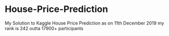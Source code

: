 # House-Price-Prediction

My Solution to Kaggle House Price Prediction as on 11th December 2019 my rank is 242 outta 17900+ participants
